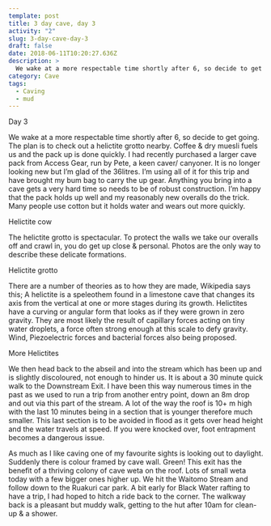 ```yaml
---
template: post
title: 3 day cave, day 3
activity: "2"
slug: 3-day-cave-day-3
draft: false
date: 2018-06-11T10:20:27.636Z
description: >
  We wake at a more respectable time shortly after 6, so decide to get going.  The plan is to check out a helictite grotto nearby.  Coffee & dry muesli fuels us and the pack up is done quickly.  I had recently purchased a larger cave pack from Access Gear, run by Pete, a keen caver/ canyoner.  It is no longer looking new but I’m glad of the 36litres.
category: Cave
tags:
  - Caving
  - mud
---
```


Day 3

We wake at a more respectable time shortly after 6, so decide to get going. The plan is to check out a helictite grotto nearby. Coffee & dry muesli fuels us and the pack up is done quickly. I had recently purchased a larger cave pack from Access Gear, run by Pete, a keen caver/ canyoner. It is no longer looking new but I’m glad of the 36litres. I’m using all of it for this trip and have brought my bum bag to carry the up gear. Anything you bring into a cave gets a very hard time so needs to be of robust construction. I’m happy that the pack holds up well and my reasonably new overalls do the trick. Many people use cotton but it holds water and wears out more quickly.

Helictite cow

The helictite grotto is spectacular. To protect the walls we take our overalls off and crawl in, you do get up close & personal. Photos are the only way to describe these delicate formations.

Helictite grotto

There are a number of theories as to how they are made, Wikipedia says this;
A helictite is a speleothem found in a limestone cave that changes its axis from the vertical at one or more stages during its growth. Helictites have a curving or angular form that looks as if they were grown in zero gravity. They are most likely the result of capillary forces acting on tiny water droplets, a force often strong enough at this scale to defy gravity.
Wind, Piezoelectric forces and bacterial forces also being proposed.

More Helictites

We then head back to the abseil and into the stream which has been up and is slightly discoloured, not enough to hinder us. It is about a 30 minute quick walk to the Downstream Exit. I have been this way numerous times in the past as we used to run a trip from another entry point, down an 8m drop and out via this part of the stream. A lot of the way the roof is 10+ m high with the last 10 minutes being in a section that is younger therefore much smaller. This last section is to be avoided in flood as it gets over head height and the water travels at speed. If you were knocked over, foot entrapment becomes a dangerous issue.

As much as I like caving one of my favourite sights is looking out to daylight. Suddenly there is colour framed by cave wall. Green! This exit has the benefit of a thriving colony of cave weta on the roof. Lots of small weta today with a few bigger ones higher up.
We hit the Waitomo Stream and follow down to the Ruakuri car park. A bit early for Black Water rafting to have a trip, I had hoped to hitch a ride back to the corner. The walkway back is a pleasant but muddy walk, getting to the hut after 10am for clean-up & a shower.
